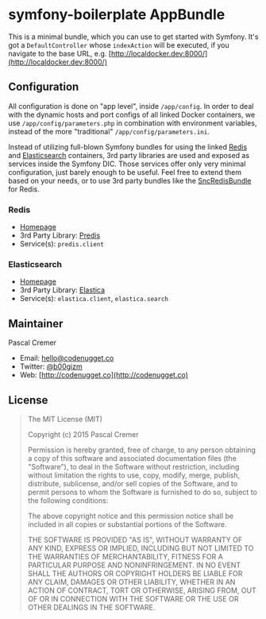 symfony-boilerplate AppBundle
=============================

This is a minimal bundle, which you can use to get started with Symfony. It's got a `DefaultController` whose `indexAction` will be executed, if you navigate to the base URL, e.g. [http://localdocker.dev:8000/](http://localdocker.dev:8000/)

Configuration
-------------

All configuration is done on "app level", inside `/app/config`. In order to deal with the dynamic hosts and port configs of all linked Docker containers, we use `/app/config/parameters.php` in combination with environment variables, instead of the more "traditional" `/app/config/parameters.ini`.

Instead of utilizing full-blown Symfony bundles for using the linked [Redis](http://redis.io/) and [Elasticsearch](https://www.elastic.co/products/elasticsearch) containers, 3rd party libraries are used and exposed as services inside the Symfony DIC. Those services offer only very minimal configuration, just barely enough to be useful. Feel free to extend them based on your needs, or to use 3rd party bundles like the [SncRedisBundle](https://github.com/snc/SncRedisBundle) for Redis.

### Redis

* [Homepage](http://redis.io/)
* 3rd Party Library: [Predis](https://github.com/nrk/predis/)
* Service(s): `predis.client`

### Elasticsearch

* [Homepage](https://www.elastic.co/products/elasticsearch)
* 3rd Party Library: [Elastica](http://elastica.io/)
* Service(s): `elastica.client`, `elastica.search`

Maintainer
----------

Pascal Cremer

* Email: <hello@codenugget.co>
* Twitter: [@b00gizm](https://twitter.com/b00gizm)
* Web: [http://codenugget.co](http://codenugget.co)

License
-------

> The MIT License (MIT)
>
> Copyright (c) 2015 Pascal Cremer
>
>Permission is hereby granted, free of charge, to any person obtaining a copy
>of this software and associated documentation files (the "Software"), to deal
>in the Software without restriction, including without limitation the rights
>to use, copy, modify, merge, publish, distribute, sublicense, and/or sell
>copies of the Software, and to permit persons to whom the Software is
>furnished to do so, subject to the following conditions:
>
>The above copyright notice and this permission notice shall be included in all
>copies or substantial portions of the Software.
>
>THE SOFTWARE IS PROVIDED "AS IS", WITHOUT WARRANTY OF ANY KIND, EXPRESS OR
>IMPLIED, INCLUDING BUT NOT LIMITED TO THE WARRANTIES OF MERCHANTABILITY,
>FITNESS FOR A PARTICULAR PURPOSE AND NONINFRINGEMENT. IN NO EVENT SHALL THE
>AUTHORS OR COPYRIGHT HOLDERS BE LIABLE FOR ANY CLAIM, DAMAGES OR OTHER
>LIABILITY, WHETHER IN AN ACTION OF CONTRACT, TORT OR OTHERWISE, ARISING FROM,
>OUT OF OR IN CONNECTION WITH THE SOFTWARE OR THE USE OR OTHER DEALINGS IN THE
>SOFTWARE.